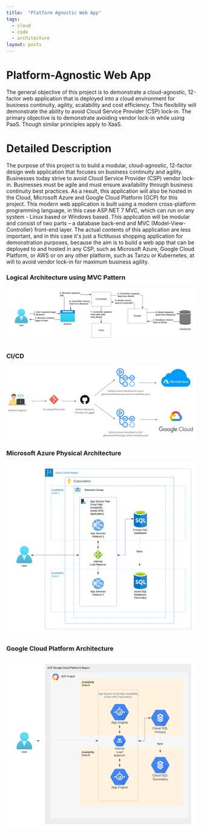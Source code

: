 ```yaml
---
title:  "Platform Agnostic Web App"
tags:
  - cloud
  - code
  - architecture
layout: posts
---
```


# Platform-Agnostic Web App
The general objective of this project is to demonstrate a cloud-agnostic, 12-factor web application that is deployed into a cloud environment for business continuity, agility, scalability and cost efficiency.  This flexibility will demonstrate the ability to avoid Cloud Service Provider (CSP) lock-in.
The primary objective is to demonstrate avoiding vendor lock-in while using PaaS.  Though similar principles apply to XaaS. 

# Detailed Description
The purpose of this project is to build a modular, cloud-agnostic, 12-factor design web application that focuses on business continuity and agility.  Businesses today strive to avoid Cloud Service Provider (CSP) vendor lock-in. Businesses must be agile and must ensure availability through business continuity best practices. As a result, this application will also be hosted in the Cloud, Microsoft Azure and Google Cloud Platform (GCP) for this project.  This modern web application is built using a modern cross-platform programming language, in this case ASP.NET 7 MVC, which can run on any system - Linux based or Windows based.  This application will be modular and consist of two parts – a database back-end and MVC (Model-View-Controller) front-end layer.  The actual contents of this application are less important, and in this case it's just a fictituous shopping application for demonstration purposes, because the aim is to build a web app that can be deployed to and hosted in any CSP, such as Microsoft Azure, Google Cloud Platform, or AWS or on any other platform, such as Tanzu or Kubernetes, at will to avoid vendor lock-in for maximum business agility.

### Logical Architecture using MVC Pattern
![Logical Architecture](https://github.com/TripleA-B/friendly-octo-giggle/blob/main/Logical%20Architecture.png)

### CI/CD
![CI/CD](https://github.com/TripleA-B/friendly-octo-giggle/blob/main/CI%20CD.png)

### Microsoft Azure Physical Architecture
![Microsoft Azure Physical Architecture](https://github.com/TripleA-B/friendly-octo-giggle/blob/main/Azure%20Physical%20Architecture.png)

### Google Cloud Platform Architecture
![Google Cloud Platform Architecture](https://github.com/TripleA-B/friendly-octo-giggle/blob/main/GCP%20Physical%20Architecture.png)
